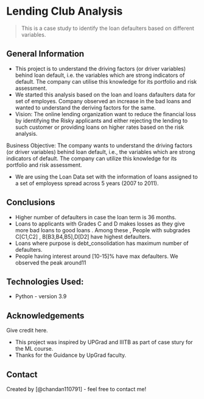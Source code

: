 # Lending Club Analysis
> This is a case study to identify the loan defaulters based on different variables.


## General Information
- This project is to understand the driving factors (or driver variables) behind loan default, i.e. the variables which are strong indicators of default.  The company can utilise this knowledge for its portfolio and risk assessment. 
- We started this analysis based on the loan and loans dafaulters data for set of employes. Company observed an increase in the bad loans and wanted to understand the deriving factors for the same.  
- Vision: The online lending organization want to reduce the financial loss by identifying the Risky applicants and either rejecting the lending to such customer or providing loans on higher rates based on the risk analysis. 

Business Objective: The company wants to understand the driving factors (or driver variables) behind loan default, i.e., the variables which are strong indicators of default.  The company can utilize this knowledge for its portfolio and risk assessment.

- We are using the Loan Data set with the information of loans assigned to a set of employess spread across 5 years (2007 to 2011).


## Conclusions
- Higher number of defaulters in case the loan term is 36 months.
- Loans to applicants with Grades C and D makes losses as they give more bad loans to good loans . Among these , People with subgrades C[C1,C2] , B[B3,B4,B5],D[D2]  have highest defaulters. 
- Loans where purpose is debt_consolidation has maximum number of defaulters. 
- People having interest around [10-15]% have max defaulters. We observed the peak around11


## Technologies Used:
- Python - version 3.9


## Acknowledgements
Give credit here.
- This project was inspired by UPGrad and IIITB as part of case stury for the ML course. 
- Thanks for the Guidance by UpGrad faculty.


## Contact
Created by [@chandan110791] - feel free to contact me!




